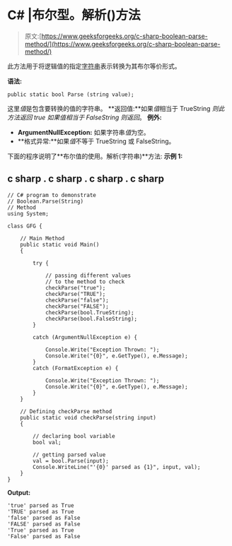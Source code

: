 # C# |布尔型。解析()方法

> 原文:[https://www.geeksforgeeks.org/c-sharp-boolean-parse-method/](https://www.geeksforgeeks.org/c-sharp-boolean-parse-method/)

此方法用于将逻辑值的指定[字符串](https://www.geeksforgeeks.org/c-string/)表示转换为其布尔等价形式。

**语法:**

```
public static bool Parse (string value);
```

这里*值*是包含要转换的值的字符串。
**返回值:**如果*值*相当于 TrueString *则此方法返回 *true* 如果值相当于 FalseString 则返回*。
**例外:**

*   **ArgumentNullException:** 如果字符串*值*为空。
*   **格式异常:**如果*值*不等于 TrueString 或 FalseString。

下面的程序说明了**布尔值的使用。解析(字符串)**方法:
**示例 1:**

## c sharp . c sharp . c sharp . c sharp

```
// C# program to demonstrate
// Boolean.Parse(String)
// Method
using System;

class GFG {

    // Main Method
    public static void Main()
    {

        try {

            // passing different values
            // to the method to check
            checkParse("true");
            checkParse("TRUE");
            checkParse("false");
            checkParse("FALSE");
            checkParse(bool.TrueString);
            checkParse(bool.FalseString);
        }

        catch (ArgumentNullException e) {

            Console.Write("Exception Thrown: ");
            Console.Write("{0}", e.GetType(), e.Message);
        }
        catch (FormatException e) {

            Console.Write("Exception Thrown: ");
            Console.Write("{0}", e.GetType(), e.Message);
        }
    }

    // Defining checkParse method
    public static void checkParse(string input)
    {

        // declaring bool variable
        bool val;

        // getting parsed value
        val = bool.Parse(input);
        Console.WriteLine("'{0}' parsed as {1}", input, val);
    }
}
```

**Output:** 

```
'true' parsed as True
'TRUE' parsed as True
'false' parsed as False
'FALSE' parsed as False
'True' parsed as True
'False' parsed as False
```